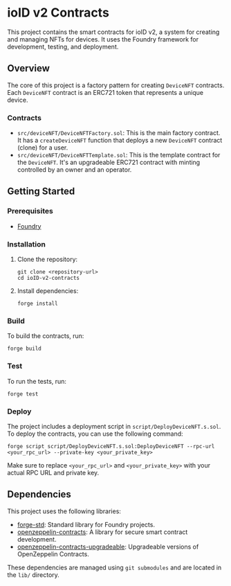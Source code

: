 # ioID v2 Contracts

This project contains the smart contracts for ioID v2, a system for creating and managing NFTs for devices. It uses the Foundry framework for development, testing, and deployment.

## Overview

The core of this project is a factory pattern for creating `DeviceNFT` contracts. Each `DeviceNFT` contract is an ERC721 token that represents a unique device.

### Contracts

*   `src/deviceNFT/DeviceNFTFactory.sol`: This is the main factory contract. It has a `createDeviceNFT` function that deploys a new `DeviceNFT` contract (clone) for a user.
*   `src/deviceNFT/DeviceNFTTemplate.sol`: This is the template contract for the `DeviceNFT`. It's an upgradeable ERC721 contract with minting controlled by an owner and an operator.

## Getting Started

### Prerequisites

*   [Foundry](https://getfoundry.sh/)

### Installation

1.  Clone the repository:
    ```shell
    git clone <repository-url>
    cd ioID-v2-contracts
    ```
2.  Install dependencies:
    ```shell
    forge install
    ```

### Build

To build the contracts, run:

```shell
forge build
```

### Test

To run the tests, run:

```shell
forge test
```

### Deploy

The project includes a deployment script in `script/DeployDeviceNFT.s.sol`. To deploy the contracts, you can use the following command:

```shell
forge script script/DeployDeviceNFT.s.sol:DeployDeviceNFT --rpc-url <your_rpc_url> --private-key <your_private_key>
```

Make sure to replace `<your_rpc_url>` and `<your_private_key>` with your actual RPC URL and private key.

## Dependencies

This project uses the following libraries:

*   [forge-std](https://github.com/foundry-rs/forge-std): Standard library for Foundry projects.
*   [openzeppelin-contracts](https://github.com/OpenZeppelin/openzeppelin-contracts): A library for secure smart contract development.
*   [openzeppelin-contracts-upgradeable](https://github.com/OpenZeppelin/openzeppelin-contracts-upgradeable): Upgradeable versions of OpenZeppelin Contracts.

These dependencies are managed using `git submodules` and are located in the `lib/` directory.

